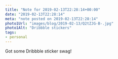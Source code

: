 ```yaml
---
title: "Note for 2019-02-13T22:28:14+00:00"
date: "2019-02-13T22:28:14"
meta: "note posted on 2019-02-13T22:28:14"
photo1Url: "images/blog/2019-02-13/Q2tZJG-B-.jpg"
photo1Alt: "Dribbble stickers"
tags:
- personal
---
```

Got some Dribbble sticker swag!
